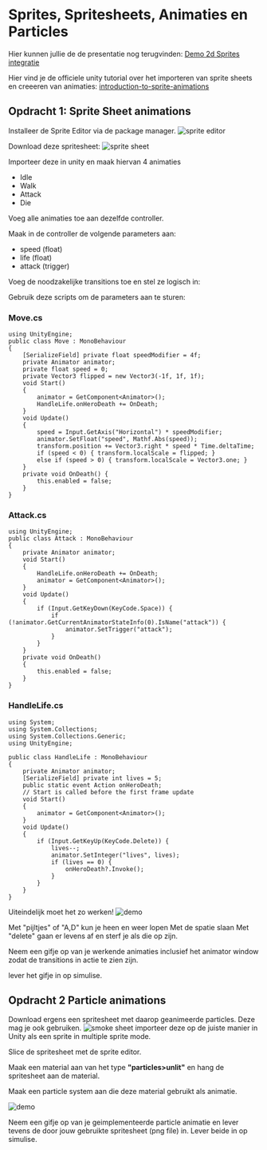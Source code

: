 # Sprites, Spritesheets, Animaties en Particles

Hier kunnen jullie de de presentatie nog terugvinden:
[Demo 2d Sprites integratie](../presentaties/2D%20Sprites%20&%20Integration.pdf)

Hier vind je de officiele unity tutorial over het importeren van sprite sheets en creeeren van animaties:
[introduction-to-sprite-animations](https://learn.unity.com/tutorial/introduction-to-sprite-animations#)

## Opdracht 1: Sprite Sheet animations

Installeer de Sprite Editor via de package manager.
![sprite editor](../src/03_05_spriteEditor.png)

Download deze spritesheet:
![sprite sheet](../src/03_02_HeroKnight.png)

Importeer deze in unity en maak hiervan 4 animaties

- Idle
- Walk
- Attack
- Die

Voeg alle animaties toe aan dezelfde controller.

Maak in de controller de volgende parameters aan:

- speed (float)
- life (float)
- attack (trigger)

Voeg de noodzakelijke transitions toe en stel ze logisch in:

Gebruik deze scripts om de parameters aan te sturen:

### Move.cs

```
using UnityEngine;
public class Move : MonoBehaviour
{
    [SerializeField] private float speedModifier = 4f;
    private Animator animator;
    private float speed = 0;
    private Vector3 flipped = new Vector3(-1f, 1f, 1f);
    void Start()
    {
        animator = GetComponent<Animator>();
        HandleLife.onHeroDeath += OnDeath;
    }
    void Update()
    {
        speed = Input.GetAxis("Horizontal") * speedModifier;
        animator.SetFloat("speed", Mathf.Abs(speed));
        transform.position += Vector3.right * speed * Time.deltaTime;
        if (speed < 0) { transform.localScale = flipped; }
        else if (speed > 0) { transform.localScale = Vector3.one; }
    }
    private void OnDeath() {
        this.enabled = false;
    }
}
```

### Attack.cs

```
using UnityEngine;
public class Attack : MonoBehaviour
{
    private Animator animator;
    void Start()
    {
        HandleLife.onHeroDeath += OnDeath;
        animator = GetComponent<Animator>();
    }
    void Update()
    {
        if (Input.GetKeyDown(KeyCode.Space)) {
            if (!animator.GetCurrentAnimatorStateInfo(0).IsName("attack")) {
                animator.SetTrigger("attack");
            }
        }
    }
    private void OnDeath()
    {
        this.enabled = false;
    }
}
```

### HandleLife.cs

```
using System;
using System.Collections;
using System.Collections.Generic;
using UnityEngine;

public class HandleLife : MonoBehaviour
{
    private Animator animator;
    [SerializeField] private int lives = 5;
    public static event Action onHeroDeath;
    // Start is called before the first frame update
    void Start()
    {
        animator = GetComponent<Animator>();
    }
    void Update()
    {
        if (Input.GetKeyUp(KeyCode.Delete)) {
            lives--;
            animator.SetInteger("lives", lives);
            if (lives == 0) {
                onHeroDeath?.Invoke();
            }
        }
    }
}
```

Uiteindelijk moet het zo werken!
![demo](../src/03_01_demo.gif)

Met "pijltjes" of "A,D" kun je heen en weer lopen
Met de spatie slaan
Met "delete" gaan er levens af en sterf je als die op zijn.

Neem een gifje op van je werkende animaties inclusief het animator window zodat de transitions in actie te zien zijn.

lever het gifje in op simulise.

## Opdracht 2 Particle animations

Download ergens een spritesheet met daarop geanimeerde particles. Deze mag je ook gebruiken.
![smoke sheet](../src/03_04_smoke.png)
importeer deze op de juiste manier in Unity als een sprite in multiple sprite mode.

Slice de spritesheet met de sprite editor.

Maak een material aan van het type **"particles>unlit"** en hang de spritesheet aan de material.

Maak een particle system aan die deze material gebruikt als animatie.

![demo](../src/03_03_animated_particles.gif)

Neem een gifje op van je geimplementeerde particle animatie en lever tevens de door jouw gebruikte spritesheet (png file) in. Lever beide in op simulise.
